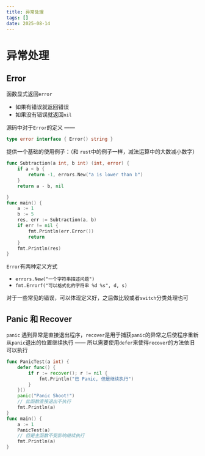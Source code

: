 ```yaml
---
title: 异常处理
tags: []
date: 2025-08-14
---
```

# 异常处理

## Error

函数显式返回`error`
- 如果有错误就返回错误
- 如果没有错误就返回`nil`

源码中对于`Error`的定义 ——
```go
type error interface { Error() string }
```

提供一个基础的使用例子：（和 `rust`中的例子一样，减法运算中的大数减小数字）
```go
func Subtraction(a int, b int) (int, error) {
    if a < b {
        return -1, errors.New("a is lower than b")
    }
    return a - b, nil

}
func main() {
    a := 1
    b := 5
    res, err := Subtraction(a, b)
    if err != nil {
        fmt.Println(err.Error())
        return
    }
    fmt.Println(res)
}
```

`Error`有两种定义方式
- `errors.New("一个字符串描述问题")`
- `fmt.Errorf("可以格式化的字符串 %d %s", d, s)`

对于一些常见的错误，可以体现定义好，之后做比较或者`switch`分类处理也可

## Panic 和 Recover

`panic` 遇到异常是直接退出程序，`recover`是用于捕获`panic`的异常之后使程序重新从`panic`退出的位置继续执行 —— 所以需要使用`defer`来使得`recover`的方法依旧可以执行

```go
func PanicTest(a int) {
    defer func() {
        if r := recover(); r != nil {
            fmt.Println("已 Panic, 但是继续执行")
        }
    }()
    panic("Panic Shoot!")
    // 此函数直接退出不执行
    fmt.Println(a)
}
func main() {
    a := 1
    PanicTest(a)
    // 但是主函数不受影响继续执行
    fmt.Println(a)
}
```